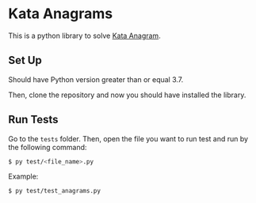 # Kata Anagrams

This is a python library to solve [Kata Anagram](http://codekata.com/kata/kata06-anagrams/).

## Set Up
Should have Python version greater than or equal 3.7.

Then, clone the repository and now you should have installed the library.

## Run Tests
Go to the ```tests``` folder. Then, open the file you want to run test and run by the following command:
```bash
$ py test/<file_name>.py
```

Example:
```bash
$ py test/test_anagrams.py
```
